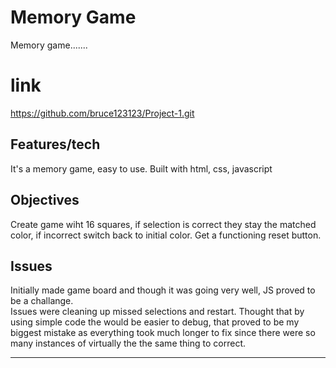 Memory Game
========

Memory game.......

link
========

https://github.com/bruce123123/Project-1.git


Features/tech
--------

It's a memory game, easy to use. Built with html, css, javascript





Objectives
--------

Create game wiht 16 squares, if selection is correct they stay the matched color, if incorrect
switch back to initial color.  Get a functioning reset button.


Issues
--------

Initially made game board and though it was going very well, JS proved to be a challange.  
Issues were cleaning up missed selections and restart.
Thought that by using simple code the would be easier to debug, that proved to be my biggest
mistake as everything took much longer to fix since there were so many instances of virtually the 
the same thing to correct.






--------



